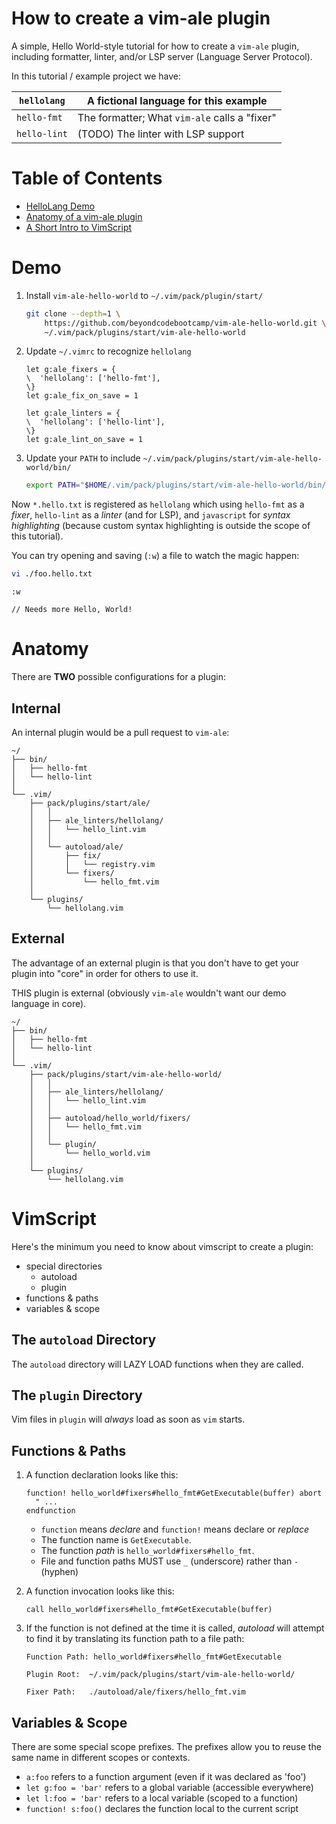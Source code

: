 # How to create a vim-ale plugin

A simple, Hello World-style tutorial for how to create a `vim-ale` plugin, including formatter, linter, and/or LSP server (Language Server Protocol).

In this tutorial / example project we have:

| `hellolang`  | A fictional language for this example         |
| ------------ | --------------------------------------------- |
| `hello-fmt`  | The formatter; What `vim-ale` calls a "fixer" |
| `hello-lint` | (TODO) The linter with LSP support            |

# Table of Contents

- [HelloLang Demo](#demo)
- [Anatomy of a vim-ale plugin](#anatomy)
- [A Short Intro to VimScript](#vimscript)

# Demo

1. Install `vim-ale-hello-world` to `~/.vim/pack/plugin/start/`
   ```sh
   git clone --depth=1 \
       https://github.com/beyondcodebootcamp/vim-ale-hello-world.git \
       ~/.vim/pack/plugins/start/vim-ale-hello-world
   ```
2. Update `~/.vimrc` to recognize `hellolang`

   ```vim
   let g:ale_fixers = {
   \  'hellolang': ['hello-fmt'],
   \}
   let g:ale_fix_on_save = 1

   let g:ale_linters = {
   \  'hellolang': ['hello-lint'],
   \}
   let g:ale_lint_on_save = 1
   ```

3. Update your `PATH` to include `~/.vim/pack/plugins/start/vim-ale-hello-world/bin/`
   ```sh
   export PATH="$HOME/.vim/pack/plugins/start/vim-ale-hello-world/bin/:$PATH"
   ```

Now `*.hello.txt` is registered as `hellolang` which using `hello-fmt` as a _fixer_, `hello-lint` as a _linter_ (and for LSP), and `javascript` for _syntax highlighting_ (because custom syntax highlighting is outside the scope of this tutorial).

You can try opening and saving (`:w`) a file to watch the magic happen:

```sh
vi ./foo.hello.txt
```

```vim
:w
```

```text
// Needs more Hello, World!
```

# Anatomy

There are **TWO** possible configurations for a plugin:

## Internal

An internal plugin would be a pull request to `vim-ale`:

```text
~/
├── bin/
│   ├── hello-fmt
│   └── hello-lint
│
└── .vim/
    ├── pack/plugins/start/ale/
    │   │
    │   ├── ale_linters/hellolang/
    │   │   └── hello_lint.vim
    │   │
    │   └── autoload/ale/
    │       ├── fix/
    │       │   └── registry.vim
    │       └── fixers/
    │           └── hello_fmt.vim
    │
    └── plugins/
        └── hellolang.vim
```

## External

The advantage of an external plugin is that you don't have to get your plugin into "core" in order for others to use it.

THIS plugin is external (obviously `vim-ale` wouldn't want our demo language in core).

```text
~/
├── bin/
│   ├── hello-fmt
│   └── hello-lint
│
└── .vim/
    ├── pack/plugins/start/vim-ale-hello-world/
    │   │
    │   ├── ale_linters/hellolang/
    │   │   └── hello_lint.vim
    │   │
    │   ├── autoload/hello_world/fixers/
    │   │   └── hello_fmt.vim
    │   │
    │   └── plugin/
    │       └── hello_world.vim
    │
    └── plugins/
        └── hellolang.vim
```

# VimScript

Here's the minimum you need to know about vimscript to create a plugin:

- special directories
  - autoload
  - plugin
- functions & paths
- variables & scope

## The `autoload` Directory

The `autoload` directory will LAZY LOAD functions when they are called.

## The `plugin` Directory

Vim files in `plugin` will _always_ load as soon as `vim` starts.

## Functions & Paths

1. A function declaration looks like this:
   ```vim
   function! hello_world#fixers#hello_fmt#GetExecutable(buffer) abort
     " ...
   endfunction
   ```
   - `function` means _declare_ and `function!` means declare or _replace_
   - The function name is `GetExecutable`.
   - The function _path_ is `hello_world#fixers#hello_fmt`.
   - File and function paths MUST use `_` (underscore) rather than `-` (hyphen)
2. A function invocation looks like this:
   ```vim
   call hello_world#fixers#hello_fmt#GetExecutable(buffer)
   ```
3. If the function is not defined at the time it is called, _autoload_ will attempt to find it by translating its function path to a file path:

   ```text
   Function Path: hello_world#fixers#hello_fmt#GetExecutable

   Plugin Root:  ~/.vim/pack/plugins/start/vim-ale-hello-world/

   Fixer Path:   ./autoload/ale/fixers/hello_fmt.vim
   ```

## Variables & Scope

There are some special scope prefixes. The prefixes allow you to reuse the same name in different scopes or contexts.

- `a:foo` refers to a function argument (even if it was declared as 'foo')
- `let g:foo = 'bar'` refers to a global variable (accessible everywhere)
- `let l:foo = 'bar'` refers to a local variable (scoped to a function)
- `function! s:foo()` declares the function local to the current script
